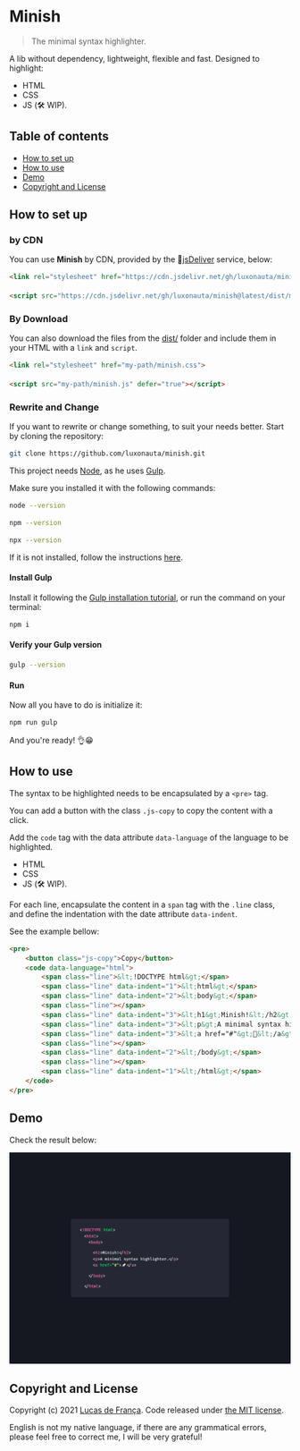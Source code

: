 # Minish

> The minimal syntax highlighter.

A lib without dependency, lightweight, flexible and fast. Designed to highlight:

* HTML
* CSS
* JS (:hammer_and_wrench: WIP).

## Table of contents

 - [How to set up](#how-to-set-up)
 - [How to use](#how-to-use)
 - [Demo](#demo)
 - [Copyright and License](#copyright-and-license)

## How to set up

### by CDN

You can use **Minish** by CDN, provided by the :mechanical_arm:[jsDeliver](https://www.jsdelivr.com/) service, below:

```html
<link rel="stylesheet" href="https://cdn.jsdelivr.net/gh/luxonauta/minish@latest/dist/minish.css">

<script src="https://cdn.jsdelivr.net/gh/luxonauta/minish@latest/dist/minish.js" defer="true" crossorigin="anonymous"></script>
```

### By Download

You can also download the files from the [dist/](https://github.com/luxonauta/minish/tree/master/dist) folder and include them in your HTML with a `link` and `script`.

```html
<link rel="stylesheet" href="my-path/minish.css">

<script src="my-path/minish.js" defer="true"></script>
```

### Rewrite and Change

If you want to rewrite or change something, to suit your needs better. Start by cloning the repository:

```sh
git clone https://github.com/luxonauta/minish.git
```

This project needs [Node](https://nodejs.org/en/), as he uses [Gulp](https://gulpjs.com/).

Make sure you installed it with the following commands:

```sh
node --version
```

```sh
npm --version
```

```sh
npx --version
```

If it is not installed, follow the instructions [here](https://nodejs.org/en/).

#### Install Gulp

Install it following the [Gulp installation tutorial](https://gulpjs.com/docs/en/getting-started/quick-start), or run the command on your terminal:

```sh
npm i
```

#### Verify your Gulp version

```sh
gulp --version
```
#### Run

Now all you have to do is initialize it:

```sh
npm run gulp
```

And you're ready! :ok_hand::grin:

## How to use

The syntax to be highlighted needs to be encapsulated by a `<pre>` tag.

You can add a button with the class `.js-copy` to copy the content with a click.

Add the `code` tag with the data attribute `data-language` of the language to be highlighted.

* HTML
* CSS
* JS (:hammer_and_wrench: WIP).

For each line, encapsulate the content in a `span` tag with the `.line` class, and define the indentation with the date attribute `data-indent`.

See the example bellow:

```html
<pre>
    <button class="js-copy">Copy</button>
    <code data-language="html">
        <span class="line">&lt;!DOCTYPE html&gt;</span>
        <span class="line" data-indent="1">&lt;html&gt;</span>
        <span class="line" data-indent="2">&lt;body&gt;</span>
        <span class="line"></span>
        <span class="line" data-indent="3">&lt;h1&gt;Minish!&lt;/h2&gt;</span>
        <span class="line" data-indent="3">&lt;p&gt;A minimal syntax highlighter.&lt;/p&gt;</span>
        <span class="line" data-indent="3">&lt;a href="#"&gt;🚀&lt;/a&gt;</span>
        <span class="line"></span>
        <span class="line" data-indent="2">&lt;/body&gt;</span>
        <span class="line"></span>
        <span class="line" data-indent="1">&lt;/html&gt;</span>
    </code>
</pre>
```

## Demo

Check the result below:

![A screenshot of the lib in use.](minish-preview.png)

## Copyright and License

Copyright (c) 2021 [Lucas de França](https://github.com/luxonauta). Code released under [the MIT license](https://github.com/luxonauta/minish/blob/master/LICENSE).

English is not my native language, if there are any grammatical errors, please feel free to correct me, I will be very grateful!